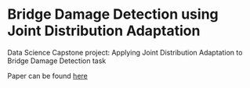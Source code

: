 # Bridge Damage Detection using Joint Distribution Adaptation
Data Science Capstone project: Applying Joint Distribution Adaptation to Bridge Damage Detection task

Paper can be found [here]()

